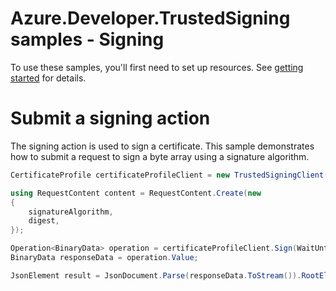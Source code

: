 # Azure.Developer.TrustedSigning samples - Signing

To use these samples, you'll first need to set up resources. See [getting started](https://github.com/Azure/azure-sdk-for-net/blob/main/sdk/trustedsigning/Azure.Developer.TrustedSigning/README.md#getting-started) for details.

# Submit a signing action

The signing action is used to sign a certificate. This sample demonstrates how to submit a request to sign a byte array using a signature algorithm.

```C# Snippet:Azure_Developer_TrustedSigning_SigningBytes
CertificateProfile certificateProfileClient = new TrustedSigningClient(region, credential).GetCertificateProfileClient();

using RequestContent content = RequestContent.Create(new
{
    signatureAlgorithm,
    digest,
});

Operation<BinaryData> operation = certificateProfileClient.Sign(WaitUntil.Completed, accountName, profileName, content);
BinaryData responseData = operation.Value;

JsonElement result = JsonDocument.Parse(responseData.ToStream()).RootElement;
```
